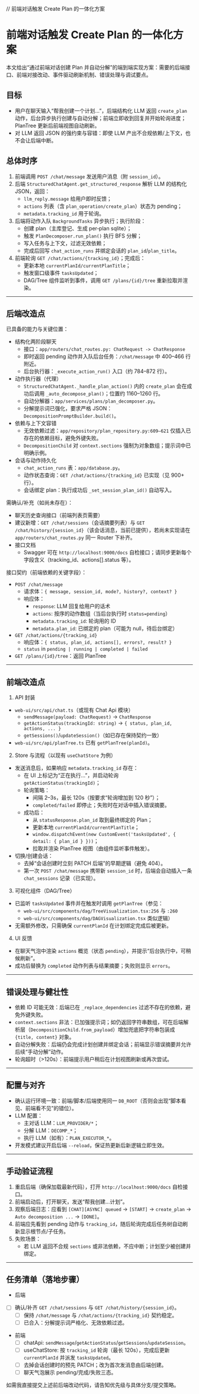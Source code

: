 // 前端对话触发 Create Plan 的一体化方案

# 前端对话触发 Create Plan 的一体化方案

本文给出“通过前端对话创建 Plan 并自动分解”的端到端实现方案：需要的后端接口、前端对接改动、事件驱动刷新机制、错误处理与调试要点。

## 目标
- 用户在聊天输入“帮我创建一个计划…”，后端结构化 LLM 返回 `create_plan` 动作，后台异步执行创建与自动分解；前端立即收到回复并开始轮询进度；PlanTree 更新后前端视图自动刷新。
- 对 LLM 返回 JSON 的强约束与容错：即使 LLM 产出不合规依赖/上下文，也不会让后端中断。

## 总体时序
1) 前端调用 `POST /chat/message` 发送用户消息（附 `session_id`）。
2) 后端 `StructuredChatAgent.get_structured_response` 解析 LLM 的结构化 JSON，返回：
   - `llm_reply.message` 给用户即时反馈；
   - `actions` 列表（含 `plan_operation/create_plan`）状态为 pending；
   - `metadata.tracking_id` 用于轮询。
3) 后端将动作入队 `BackgroundTasks` 异步执行；执行阶段：
   - 创建 plan（主库登记、生成 per‑plan sqlite）；
   - 触发 `PlanDecomposer.run_plan()` 执行 BFS 分解；
   - 写入任务与上下文，过滤无效依赖；
   - 完成后回写 `chat_action_runs` 并绑定会话的 `plan_id`/`plan_title`。
4) 前端轮询 `GET /chat/actions/{tracking_id}`；完成后：
   - 更新本地 `currentPlanId/currentPlanTitle`；
   - 触发窗口级事件 `tasksUpdated`；
   - DAG/Tree 组件监听到事件，调用 `GET /plans/{id}/tree` 重新拉取并渲染。

---

## 后端改造点

已具备的能力与关键位置：
- 结构化两阶段聊天
  - 接口：`app/routers/chat_routes.py: ChatRequest -> ChatResponse`
  - 即时返回 pending 动作并入队后台任务：`/chat/message` 中 400–466 行附近。
  - 后台执行器：`_execute_action_run()` 入口（约 784–872 行）。
- 动作执行器（代理）
  - `StructuredChatAgent._handle_plan_action()` 内的 `create_plan` 会在成功后调用 `_auto_decompose_plan()`；位置约 1160–1260 行。
  - 自动分解器：`app/services/plans/plan_decomposer.py`。
  - 分解提示词已强化，要求严格 JSON：`DecompositionPromptBuilder.build()`。
- 依赖与上下文容错
  - 无效依赖过滤：`app/repository/plan_repository.py:609–621` 仅插入已存在的依赖目标，避免外键失败。
  - `DecompositionChild` 对 `context.sections` 强制为对象数组；提示词中已明确示例。
- 会话与动作持久化
  - `chat_action_runs` 表：`app/database.py`。
  - 动作状态查询：`GET /chat/actions/{tracking_id}` 已实现（见 900+ 行）。
  - 会话绑定 plan：执行成功后 `_set_session_plan_id()` 自动写入。

需确认/补充（如尚未存在）：
- 聊天历史查询接口（前端列表页需要）
- 建议新增：`GET /chat/sessions`（会话摘要列表）与 `GET /chat/history/{session_id}`（该会话消息，当前已提供），若尚未实现请在 `app/routers/chat_routes.py` 同一 Router 下补齐。
- 接口文档
  - Swagger 可在 `http://localhost:9000/docs` 自检接口；请同步更新每个字段含义（tracking_id、actions[].status 等）。

接口契约（前端依赖的关键字段）：
- `POST /chat/message`
  - 请求体：`{ message, session_id, mode?, history?, context? }`
  - 响应体：
    - `response`: LLM 回复给用户的话术
    - `actions`: 按序的动作数组（当后台执行时 `status=pending`）
    - `metadata.tracking_id`: 轮询用的 ID
    - `metadata.plan_id`: 已绑定的 plan（可能为 null，待后台绑定）
- `GET /chat/actions/{tracking_id}`
  - 响应体：`{ status, plan_id, actions[], errors?, result? }`
  - `status` in `pending | running | completed | failed`
- `GET /plans/{id}/tree`：返回 PlanTree

---

## 前端改造点

1) API 封装
- `web-ui/src/api/chat.ts`（或现有 Chat Api 模块）
  - `sendMessage(payload: ChatRequest)` -> `ChatResponse`
  - `getActionStatus(trackingId: string)` -> `{ status, plan_id, actions, ... }`
  - `getSessions()`/`updateSession()`（如已存在保持契约一致）
- `web-ui/src/api/planTree.ts` 已有 `getPlanTree(planId)`。

2) Store 与流程（以现有 `useChatStore` 为例）
- 发送消息后，如果响应 `metadata.tracking_id` 存在：
  - 在 UI 上标记为“正在执行…”，并启动轮询 `getActionStatus(trackingId)`；
  - 轮询策略：
    - 间隔 2–3s，最长 120s（按要求“轮询增加到 120 秒”）；
    - `completed/failed` 即停止；失败时在对话中插入错误摘要。
  - 成功后：
    - 从 `statusResponse.plan_id` 取到最终绑定的 Plan；
    - 更新本地 `currentPlanId/currentPlanTitle`；
    - `window.dispatchEvent(new CustomEvent('tasksUpdated', { detail: { plan_id } }))`；
    - 拉取并渲染 PlanTree 视图（由组件监听事件触发）。
- 切换/创建会话：
  - 去掉“会话创建时立刻 PATCH 后端”的早期逻辑（避免 404）。
  - 第一次 `POST /chat/message` 携带新 `session_id` 时，后端会自动插入一条 `chat_sessions` 记录（已实现）。

3) 可视化组件（DAG/Tree）
- 已监听 `tasksUpdated` 事件并在触发时调用 `getPlanTree`（参见：
  - `web-ui/src/components/dag/TreeVisualization.tsx:256` 与 `:260`
  - `web-ui/src/components/dag/DAGVisualization.tsx` 类似逻辑）
- 无需额外修改，只需确保 `currentPlanId` 在计划绑定完成后被更新。

4) UI 反馈
- 在聊天气泡中渲染 `actions` 概览（状态 `pending`），并提示“后台执行中，可稍候刷新”。
- 成功后替换为 `completed` 动作列表与结果摘要；失败则显示 `errors`。

---

## 错误处理与健壮性
- 依赖 ID 可能无效：后端已在 `_replace_dependencies` 过滤不存在的依赖，避免外键失败。
- `context.sections` 非法：已加强提示词；如仍返回字符串数组，可在后端解析层（`DecompositionChild.from_payload`）增加兜底把字符串包装成 `{title, content}` 对象。
- 自动分解失败：后端仍会完成计划创建并绑定会话；前端显示错误摘要并允许后续“手动分解”动作。
- 轮询超时（>120s）：前端提示用户稍后在计划视图刷新或再次尝试。

---

## 配置与对齐
- 确认运行环境一致：前端/脚本/后端使用同一 `DB_ROOT`（否则会出现“脚本看见、前端看不见”的错位）。
- LLM 配置：
  - 主对话 LLM：`LLM_PROVIDER/*`；
  - 分解 LLM：`DECOMP_*`；
  - 执行 LLM（如有）：`PLAN_EXECUTOR_*`。
- 开发模式建议开启后端 `--reload`，保证热更新后新逻辑立即生效。

---

## 手动验证流程
1) 重启后端（确保加载最新代码），打开 `http://localhost:9000/docs` 自检接口。
2) 前端启动后，打开聊天，发送“帮我创建…计划”。
3) 观察后端日志：应看到 `[CHAT][ASYNC] queued` → `[START]` → `create_plan` → `Auto decomposition ...` → `[DONE]`。
4) 前端应先看到 pending 动作与 `tracking_id`，随后轮询完成后任务树自动刷新显示根节点/子任务。
5) 失败场景：
   - 若 LLM 返回不合规 `sections` 或非法依赖，不应中断；计划至少被创建并绑定。

---

## 任务清单（落地步骤）
- 后端
- [ ] 确认/补齐 `GET /chat/sessions` 与 `GET /chat/history/{session_id}`。
  - [ ] 保持 `/chat/message` 与 `/chat/actions/{tracking_id}` 契约稳定。
  - [ ] 已合入：分解提示词严格化、无效依赖过滤。
- 前端
  - [ ] chatApi: `sendMessage`/`getActionStatus`/`getSessions`/`updateSession`。
  - [ ] useChatStore: 按 `tracking_id` 轮询（最长 120s），完成后更新 `currentPlanId` 并派发 `tasksUpdated`。
  - [ ] 去掉会话创建时的预先 PATCH；改为首次发消息由后端创建。
  - [ ] 聊天气泡展示 pending/完成/失败三态。

如需我直接提交上述前后端改动代码，请告知优先级与具体分支/提交策略。
